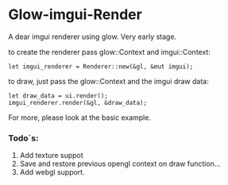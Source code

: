 # Glow-imgui-Render

A dear imgui renderer using glow. Very early stage.

to create the renderer pass glow::Context and imgui::Context: 
```
let imgui_renderer = Renderer::new(&gl, &mut imgui);
```

to draw, just pass the glow::Context and the imgui draw data: 

```
let draw_data = ui.render();
imgui_renderer.render(&gl, &draw_data);
```

For more, please look at the basic example.


### Todo´s: 

1. Add texture suppot
2. Save and restore previous opengl context on draw function...
3. Add webgl support.




